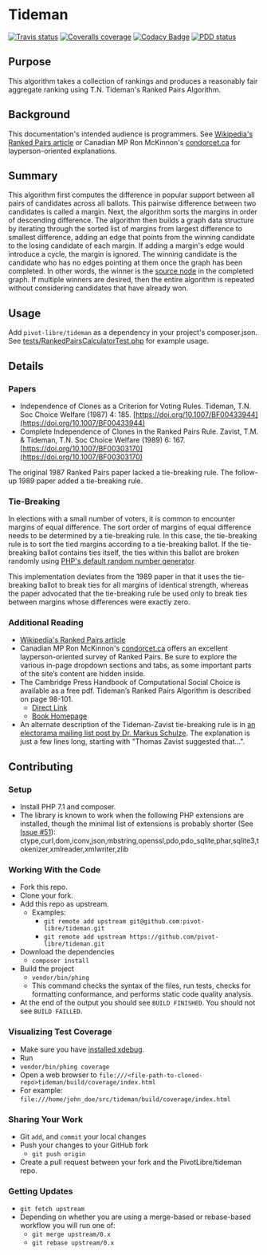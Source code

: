 # Tideman
[![Travis status](https://img.shields.io/travis/pivot-libre/tideman/0.x.svg)](https://travis-ci.org/pivot-libre/tideman/)
[![Coveralls coverage](https://img.shields.io/coveralls/pivot-libre/tideman/0.x.svg)](https://coveralls.io/github/pivot-libre/tideman)
[![Codacy Badge](https://api.codacy.com/project/badge/Grade/773d57c7644c4073910920eb8e991087)](https://www.codacy.com/app/pivot-libre/tideman?utm_source=github.com&amp;utm_medium=referral&amp;utm_content=pivot-libre/tideman&amp;utm_campaign=Badge_Grade)
[![PDD status](http://www.0pdd.com/svg?name=pivot-libre/tideman)](http://www.0pdd.com/p?name=pivot-libre/tideman)

## Purpose
This algorithm takes a collection of rankings and produces a reasonably fair aggregate ranking using T.N. Tideman's Ranked Pairs Algorithm.

## Background
This documentation's intended audience is programmers. See [Wikipedia's Ranked Pairs article](https://en.wikipedia.org/wiki/Ranked_pairs) or Canadian MP Ron McKinnon's [condorcet.ca](https://condorcet.ca) for layperson-oriented explanations. 

## Summary
This algorithm first computes the difference in popular support between all pairs of candidates across all ballots. This pairwise difference between two candidates is called a margin. Next, the algorithm sorts the margins in order of descending difference. The algorithm then builds a graph data structure by iterating through the sorted list of margins from largest difference to smallest difference, adding an edge that points from the winning candidate to the losing candidate of each margin. If adding a margin's edge would introduce a cycle, the margin is ignored. The winning candidate is the candidate who has no edges pointing at them once the graph has been completed. In other words, the winner is the [source node](http://mathworld.wolfram.com/Source.html) in the completed graph. If multiple winners are desired, then the entire algorithm is repeated without considering candidates that have already won.

## Usage
Add `pivot-libre/tideman` as a dependency in your project's composer.json.
See [tests/RankedPairsCalculatorTest.php](tests/RankedPairsCalculatorTest.php) for example usage.

## Details

### Papers
 * Independence of Clones as a Criterion for Voting Rules. Tideman, T.N. Soc Choice Welfare (1987) 4: 185. [https://doi.org/10.1007/BF00433944](https://doi.org/10.1007/BF00433944)
 * Complete Independence of Clones in the Ranked Pairs Rule. Zavist, T.M. & Tideman, T.N. Soc Choice Welfare (1989) 6: 167. [https://doi.org/10.1007/BF00303170](https://doi.org/10.1007/BF00303170)

The original 1987 Ranked Pairs paper lacked a tie-breaking rule. The follow-up 1989 paper added a tie-breaking rule.

### Tie-Breaking
In elections with a small number of voters, it is common to encounter margins of equal difference. The sort order of margins of equal difference needs to be determined by a tie-breaking rule. In this case, the tie-breaking rule is to sort the tied margins according to a tie-breaking ballot. If the tie-breaking ballot contains ties itself, the ties within this ballot are broken randomly using [PHP's default random number generator](http://php.net/manual/en/function.mt-rand.php).

This implementation deviates from the 1989 paper in that it uses the tie-breaking ballot to break ties for all margins of identical strength, whereas the paper advocated that the tie-breaking rule be used only to break ties between margins whose differences were exactly zero.

### Additional Reading
 *  [Wikipedia's Ranked Pairs article](https://en.wikipedia.org/wiki/Ranked_pairs)
 * Canadian MP Ron McKinnon's [condorcet.ca](https://condorcet.ca) offers an excellent layperson-oriented survey of Ranked Pairs. Be sure to explore the various in-page dropdown sections and tabs, as some important parts of the site’s content are hidden inside.
 * The Cambridge Press Handbook of Computational Social Choice is available as a free pdf. Tideman’s Ranked Pairs Algorithm is described on page 98-101.
   * [Direct Link](http://www.cambridge.org/download_file/932961)
   * [Book Homepage](http://www.cambridge.org/us/academic/subjects/computer-science/artificial-intelligence-and-natural-language-processing/handbook-computational-social-choice?format=HB&isbn=9781107060432#GTKsebzTk5Wxs756.97)
 * An alternate description of the Tideman-Zavist tie-breaking rule is in [an electorama mailing list post by Dr. Markus Schulze](http://lists.electorama.com/pipermail/election-methods-electorama.com/2004-May/078350.html). The explanation is just a few lines long, starting with "Thomas Zavist suggested that...".

## Contributing
### Setup
 * Install PHP 7.1 and composer.
 * The library is known to work when the following PHP extensions are installed, though the minimal list of extensions is probably shorter (See [Issue #51](https://github.com/pivot-libre/tideman/issues/51)): ctype,curl,dom,iconv,json,mbstring,openssl,pdo,pdo_sqlite,phar,sqlite3,tokenizer,xmlreader,xmlwriter,zlib
### Working With the Code
 * Fork this repo.
 * Clone your fork.
 * Add this repo as upstream.
     * Examples:
         * `git remote add upstream git@github.com:pivot-libre/tideman.git`
         * `git remote add upstream https://github.com/pivot-libre/tideman.git`
 * Download the dependencies
     * `composer install`
 * Build the project
     * `vendor/bin/phing`
     * This command checks the syntax of the files, run tests, checks for formatting conformance, and performs static code quality analysis.
 * At the end of the output you should see `BUILD FINISHED`. You should not see `BUILD FAILLED`.
 
### Visualizing Test Coverage
 * Make sure you have [installed xdebug](https://xdebug.org/docs/install).
 * Run
 * `vendor/bin/phing coverage`
 * Open a web browser to `file:///<file-path-to-cloned-repo>tideman/build/coverage/index.html`
 * For example: `file:///home/john_doe/src/tideman/build/coverage/index.html`

### Sharing Your Work
 * Git `add`, and `commit` your local changes
 * Push your changes to your GitHub fork
     * `git push origin`
 * Create a pull request between your fork and the PivotLibre/tideman repo.
 
### Getting Updates
 * `git fetch upstream`
 * Depending on whether you are using a merge-based or rebase-based workflow you will run one of:
     * `git merge upstream/0.x`
     * `git rebase upstream/0.x`
     
